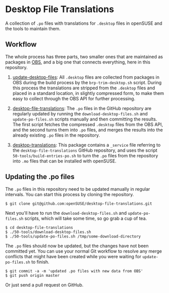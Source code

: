 # Desktop File Translations

  A collection of `.po` files with translations for `.desktop` files in openSUSE
  and the tools to maintain them.

## Workflow

  The whole process has three parts, two smaller ones that are maintained
  as packages in [OBS](https://build.opensuse.org/), and a big one that connects
  everything, here in this repository.

  1. [update-desktop-files](https://build.opensuse.org/package/show/openSUSE:Factory/update-desktop-files):
     All `.desktop` files are collected from packages in OBS during the build
     process by the `brp-trim-desktop.sh` script. During this process the
     translations are stripped from the `.desktop` files and placed in a
     standard location, in slightly compressed form, to make them easy to
     collect through the OBS API for further processing.

  2. [desktop-file-translations](https://github.com/openSUSE/desktop-file-translations):
     The `.po` files in the GitHub repository are regularly updated by running
     the `download-desktop-files.sh` and `update-po-files.sh` scripts manually
     and then committing the results. The first script fetches the compressed
     `.desktop` files from the OBS API, and the second turns them into `.po`
     files, and merges the results into the already existing `.po` files in the
     repository.

  3. [desktop-translations](https://build.opensuse.org/package/show/X11:common:Factory/desktop-translations):
     This package contains a `_service` file referring to the
     `desktop-file-translations` GitHub repository, and uses the script
     `50-tools/build-entries-po.sh` to turn the `.po` files from the repository
     into `.mo` files that can be installed with openSUSE.

## Updating the .po files

The `.po` files in this repository need to be updated manually in regular
intervals. You can start this process by cloning the repository.
```
$ git clone git@github.com:openSUSE/desktop-file-translations.git
```
Next you'll have to run the `download-desktop-files.sh` and `update-po-files.sh`
scripts, which will take some time, so go grab a cup of tea.
```
$ cd desktop-file-translations
$ ./50-tools/download-desktop-files.sh
$ ./50-tools/update-po-files.sh /tmp/some-download-directory
```
The `.po` files should now be updated, but the changes have not been committed
yet. You can use your normal Git workflow to resolve any merge conflicts that
might have been created while you were waiting for `update-po-files.sh` to
finish.
```
$ git commit -a -m 'updated .po files with new data from OBS'
$ git push origin master
```
Or just send a pull request on GitHub.
